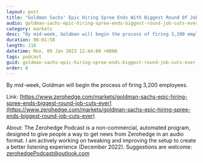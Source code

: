 ```yaml
---
layout: post
title: "Goldman Sachs' Epic Hiring Spree Ends With Biggest Round Of Job Cuts Ever"
audio: goldman-sachs-epic-hiring-spree-ends-biggest-round-job-cuts-ever-0
category: markets
desc: "By mid-week, Goldman will begin the process of firing 3,200 employees. "
duration: 00:01:58
length: 118
datetime: Mon, 09 Jan 2023 12:44:00 +0000
tags: podcast
guid: goldman-sachs-epic-hiring-spree-ends-biggest-round-job-cuts-ever-0
order: 0
---
```

By mid-week, Goldman will begin the process of firing 3,200 employees. 

Link: [https://www.zerohedge.com/markets/goldman-sachs-epic-hiring-spree-ends-biggest-round-job-cuts-ever](https://www.zerohedge.com/markets/goldman-sachs-epic-hiring-spree-ends-biggest-round-job-cuts-ever)

About: The Zerohedge Podcast is a non-commercial, automated program, designed to give people a way to get news from Zerohedge in an audio format.  I am actively working on tweaking and improving the setup to create a better listening experience (December 2022).  Suggestions are welcome: [zerohedgePodcast@outlook.com](mailto:zerohedgePodcast@outlook.com)
